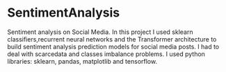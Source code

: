# SentimentAnalysis
Sentiment analysis on Social Media. 
In this project I used sklearn classifiers,recurrent neural networks and 
the Transformer architecture to build sentiment analysis prediction models for social media posts. 
I had to deal with scarcedata and classes imbalance problems. 
I used python libraries: sklearn, pandas, matplotlib and tensorflow.
